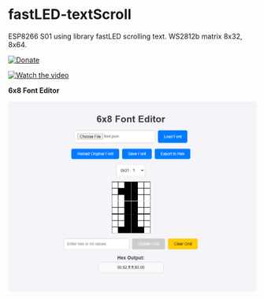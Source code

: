 # fastLED-textScroll  
ESP8266 S01 using library fastLED scrolling text. WS2812b matrix 8x32, 8x64.  

[![Donate](https://img.shields.io/badge/donate-PayPal-blue.svg)](https://paypal.me/kreso975)  

[![Watch the video](https://img.youtube.com/vi/DkTGDvV_L6o/0.jpg)](https://www.youtube.com/watch?v=DkTGDvV_L6o)





**6x8 Font Editor**  

![Settings](./html/Screenshot-Font-editor.png?raw=true "Font Editor") 

